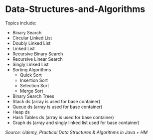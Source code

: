 # Data-Structures-and-Algorithms

Topics include: 
  - Binary Search
  - Circular Linked List
  - Doubly Linked List
  - Linked List
  - Recursive Binary Search
  - Recursive Linear Search
  - Singly Linked List
  - Sorting Algorithms
    - Quick Sort
    - Insertion Sort
    - Selection Sort
    - Merge Sort
  - Binary Search Trees
  - Stack ds (array is used for base container) 
  - Queue ds (array is used for base container) 
  - Heap ds
  - Hash Tables ds (array is used for base container) 
  - Graph ds (array and singly linked list used for base container)



*Source: Udemy, Practical Data Structures & Algorithms in Java + HM*
